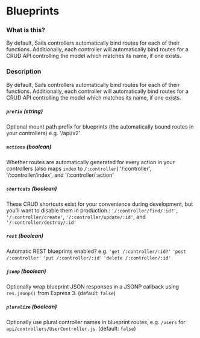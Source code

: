 # Blueprints
### What is this?
By default, Sails controllers automatically bind routes for each of their functions. Additionally, each controller will automatically bind routes for a CRUD API controlling the model which matches its name, if one exists.

### Description

By default, Sails controllers automatically bind routes for each of their functions. Additionally, each controller will automatically bind routes for a CRUD API controlling the model which matches its name, if one exists.

##### `prefix` (string)
Optional mount path prefix for blueprints (the automatically bound routes in your controllers) e.g. '/api/v2'

##### `actions` (boolean)
Whether routes are automatically generated for every action in your controllers (also maps `index` to `/:controller`) '/:controller', '/:controller/index', and '/:controller/:action'

##### `shortcuts` (boolean)
These CRUD shortcuts exist for your convenience during development, but you'll want to disable them in production.: `'/:controller/find/:id?'`, `'/:controller/create'`, `'/:controller/update/:id'`, and `'/:controller/destroy/:id'`

##### `rest` (boolean)
Automatic REST blueprints enabled? e.g. `'get /:controller/:id?'` `'post /:controller'` `'put /:controller/:id'` `'delete /:controller/:id'`

<!--
##### `expectIntegerId` (boolean)
If a blueprint route catches a request, only match :id param if it's an integer.  e.g. only trigger route handler if requests look like: `get /user/8` instead of: `get /user/a8j4g9jsd9ga4ghjasdha`.  You&rsquo;ll usually want to change this to `false` when using a database that uses strings for unique IDs, such as Mongo.
-->

##### `jsonp` (boolean)
Optionally wrap blueprint JSON responses in a JSONP callback using `res.jsonp()` from Express 3. (default: `false`)

##### `pluralize` (boolean)
Optionally use plural controller names in blueprint routes, e.g. `/users` for `api/controllers/UserController.js`. (default: `false`)



<docmeta name="uniqueID" value="Blueprints187690">
<docmeta name="displayName" value="Blueprints">

